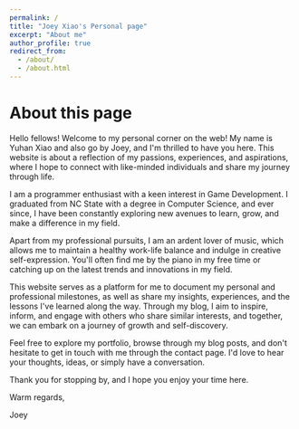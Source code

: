 ```yaml
---
permalink: /
title: "Joey Xiao's Personal page"
excerpt: "About me"
author_profile: true
redirect_from: 
  - /about/
  - /about.html
---
```

About this page
================================================
Hello fellows! Welcome to my personal corner on the web! My name is Yuhan Xiao and also go by Joey, and I'm thrilled to have you here. This website is about a reflection of my passions, experiences, and aspirations, where I hope to connect with like-minded individuals and share my journey through life.

I am a programmer enthusiast with a keen interest in Game Development. I graduated from NC State with a degree in Computer Science, and ever since, I have been constantly exploring new avenues to learn, grow, and make a difference in my field.

Apart from my professional pursuits, I am an ardent lover of music, which allows me to maintain a healthy work-life balance and indulge in creative self-expression. You'll often find me by the piano in my free time or catching up on the latest trends and innovations in my field.

This website serves as a platform for me to document my personal and professional milestones, as well as share my insights, experiences, and the lessons I've learned along the way. Through my blog, I aim to inspire, inform, and engage with others who share similar interests, and together, we can embark on a journey of growth and self-discovery.

Feel free to explore my portfolio, browse through my blog posts, and don't hesitate to get in touch with me through the contact page. I'd love to hear your thoughts, ideas, or simply have a conversation.

Thank you for stopping by, and I hope you enjoy your time here.

Warm regards,

Joey

